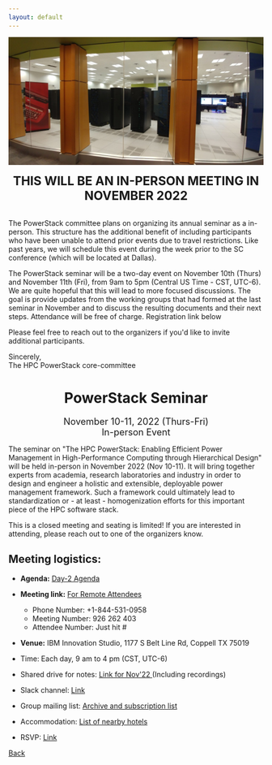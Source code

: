 ```yaml
---
layout: default
---
```


![](images/venue_ps22.jpg)

<p align="center"><font size="+2"><b>THIS WILL BE AN IN-PERSON MEETING IN NOVEMBER 2022</b></font></p><br/>
The PowerStack committee plans on organizing its annual seminar as a in-person. This structure has the additional benefit of including participants who have been unable to attend prior events due to travel restrictions. Like past years, we will schedule this event during the week prior to the SC conference (which will be located at Dallas).

The PowerStack seminar will be a two-day event on November 10th (Thurs) and November 11th (Fri), from 9am to 5pm (Central US Time - CST, UTC-6). 
We are quite hopeful that this will lead to more focused discussions.  The goal is provide updates from the working groups that had formed at the last seminar in November and to discuss the resulting documents and their next steps. Attendance will be free of charge. Registration link below 

Please feel free to reach out to the organizers if you'd like to invite additional participants.

Sincerely,<br/>
The HPC PowerStack core-committee

<h1 align="center">PowerStack Seminar</h1>

<p align="center"><font size="+1">November 10-11, 2022 (Thurs-Fri)<br/>In-person Event</font></p>

The seminar on "The HPC PowerStack: Enabling Efficient Power Management in
High-Performance Computing through Hierarchical Design" will be held in-person in November 2022 (Nov 10-11). It will bring together experts from academia, research
laboratories and industry in order to design and engineer a holistic and
extensible, deployable power management framework.  Such a framework could
ultimately lead to standardization or - at least - homogenization efforts for
this important piece of the HPC software stack.

This is a closed meeting and seating is limited! If you are interested in attending, please reach out to one of the organizers know.


## Meeting logistics:

* <b>Agenda:</b> <a href="https://groups.google.com/g/powerstack-announce/c/Xc4L9QyJVA4/m/2j7zG6cNAAAJ"> Day-2 Agenda </a>

* <b>Meeting link:</b> <a href="https://ibm.webex.com/meet/rosedahl"> For Remote Attendees </a>
	* Phone Number: +1-844-531-0958
	* Meeting Number: 926 262 403
	* Attendee Number: Just hit #

* <b>Venue:</b> IBM Innovation Studio, 1177 S Belt Line Rd, Coppell TX 75019

* Time: Each day, 9 am to 4 pm (CST, UTC-6)

* Shared drive for notes: <a href="https://drive.google.com/drive/folders/1QwVkTRtYYStt_hCNXNydCUzzm2luWJ26?usp=sharing"> Link for Nov'22 </a> (Including recordings)

* Slack channel: <a href="https://powerstack.slack.com/"> Link </a>

* Group mailing list: <a href="https://groups.google.com/forum/#!forum/powerstack-announce"> Archive and subscription list </a>

* Accommodation: <a href="PS_2022_hotels.pdf"> List of nearby hotels </a>

* RSVP: <a href="https://forms.gle/4vS5tKEhxmREngq89"> Link </a>

[Back](./)

